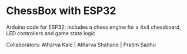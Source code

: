 # ChessBox with ESP32
Arduino code for ESP32; includes a chess engine for a 4x4 chessboard, LED controllers and game state logic

Collaborators: Atharva Kale | Atharva Shahane | Pratim Sadhu
